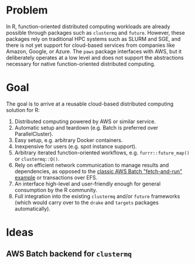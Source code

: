 # Problem

In R, function-oriented distributed computing workloads are already possible through packages such as `clustermq` and `future`. However, these packages rely on traditional HPC systems such as SLURM and SGE, and there is not yet support for cloud-based services from companies like Amazon, Google, or Azure. The `paws` package interfaces with AWS, but it deliberately operates at a low level and does not support the abstractions necessary for native function-oriented distributed computing.

# Goal

The goal is to arrive at a reusable cloud-based distributed computing solution for R:

1. Distributed computing powered by AWS or similar service.
1. Automatic setup and teardown (e.g. Batch is preferred over ParallelCluster).
1. Easy setup, e.g. arbitrary Docker containers.
1. Inexpensive for users (e.g. spot instance support).
1. Arbitrary iterated function-oriented workflows, e.g. `furrr::future_map()` or `clustermq::Q()`.
1. Rely on efficient network communication to manage results and dependencies, as opposed to the [classic AWS Batch "fetch-and-run" example](https://aws.amazon.com/blogs/compute/creating-a-simple-fetch-and-run-aws-batch-job/) or transactions over EFS.
1. An interface high-level and user-friendly enough for general consumption by the R community.
1. Full integration into the existing `clustermq` and/or `future` frameworks (which would carry over to the `drake` and `targets` packages automatically).

# Ideas

## AWS Batch backend for `clustermq`
